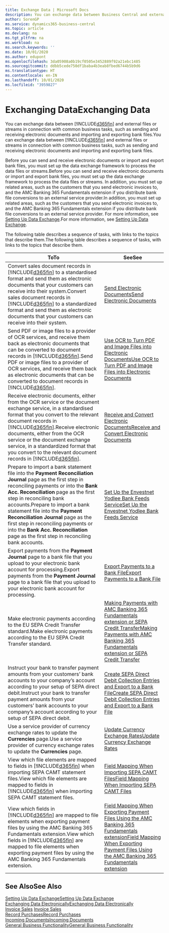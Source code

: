 ```yaml
---
title: Exchange Data | Microsoft Docs
description: You can exchange data between Business Central and external files or streams in connection with common business tasks, such as sending and receiving electronic documents and importing and exporting bank files.
author: SorenGP
ms.service: dynamics365-business-central
ms.topic: article
ms.devlang: na
ms.tgt_pltfrm: na
ms.workload: na
ms.search.keywords: ''
ms.date: 10/01/2020
ms.author: edupont
ms.openlocfilehash: 3da05908a0b19cf0505e3452889f92a21ebc1485
ms.sourcegitcommit: ddbb5cede750df1baba4b3eab8fbed6744b5b9d6
ms.translationtype: HT
ms.contentlocale: en-IN
ms.lasthandoff: 10/01/2020
ms.locfileid: "3959827"
---
```

# <a name="exchanging-data"></a><span data-ttu-id="c205a-103">Exchanging Data</span><span class="sxs-lookup"><span data-stu-id="c205a-103">Exchanging Data</span></span>
<span data-ttu-id="c205a-104">You can exchange data between [!INCLUDE[d365fin](includes/d365fin_md.md)] and external files or streams in connection with common business tasks, such as sending and receiving electronic documents and importing and exporting bank files.</span><span class="sxs-lookup"><span data-stu-id="c205a-104">You can exchange data between [!INCLUDE[d365fin](includes/d365fin_md.md)] and external files or streams in connection with common business tasks, such as sending and receiving electronic documents and importing and exporting bank files.</span></span>  

<span data-ttu-id="c205a-105">Before you can send and receive electronic documents or import and export bank files, you must set up the data exchange framework to process the data files or streams.</span><span class="sxs-lookup"><span data-stu-id="c205a-105">Before you can send and receive electronic documents or import and export bank files, you must set up the data exchange framework to process the data files or streams.</span></span> <span data-ttu-id="c205a-106">In addition, you must set up related areas, such as the customers that you send electronic invoices to, and the AMC Banking 365 Fundamentals extension if you distribute bank file conversions to an external service provider.</span><span class="sxs-lookup"><span data-stu-id="c205a-106">In addition, you must set up related areas, such as the customers that you send electronic invoices to, and the AMC Banking 365 Fundamentals extension if you distribute bank file conversions to an external service provider.</span></span> <span data-ttu-id="c205a-107">For more information, see [Setting Up Data Exchange](across-set-up-data-exchange.md).</span><span class="sxs-lookup"><span data-stu-id="c205a-107">For more information, see [Setting Up Data Exchange](across-set-up-data-exchange.md).</span></span>  

 <span data-ttu-id="c205a-108">The following table describes a sequence of tasks, with links to the topics that describe them.</span><span class="sxs-lookup"><span data-stu-id="c205a-108">The following table describes a sequence of tasks, with links to the topics that describe them.</span></span>  

|<span data-ttu-id="c205a-109">**To**</span><span class="sxs-lookup"><span data-stu-id="c205a-109">**To**</span></span>|<span data-ttu-id="c205a-110">**See**</span><span class="sxs-lookup"><span data-stu-id="c205a-110">**See**</span></span>|  
|------------|-------------|  
|<span data-ttu-id="c205a-111">Convert sales document records in [!INCLUDE[d365fin](includes/d365fin_md.md)] to a standardised format and send them as electronic documents that your customers can receive into their system.</span><span class="sxs-lookup"><span data-stu-id="c205a-111">Convert sales document records in [!INCLUDE[d365fin](includes/d365fin_md.md)] to a standardized format and send them as electronic documents that your customers can receive into their system.</span></span>|[<span data-ttu-id="c205a-112">Send Electronic Documents</span><span class="sxs-lookup"><span data-stu-id="c205a-112">Send Electronic Documents</span></span>](sales-how-to-send-electronic-documents.md)|  
|<span data-ttu-id="c205a-113">Send PDF or image files to a provider of OCR services, and receive them back as electronic documents that can be converted to document records in [!INCLUDE[d365fin](includes/d365fin_md.md)].</span><span class="sxs-lookup"><span data-stu-id="c205a-113">Send PDF or image files to a provider of OCR services, and receive them back as electronic documents that can be converted to document records in [!INCLUDE[d365fin](includes/d365fin_md.md)].</span></span>|[<span data-ttu-id="c205a-114">Use OCR to Turn PDF and Image Files into Electronic Documents</span><span class="sxs-lookup"><span data-stu-id="c205a-114">Use OCR to Turn PDF and Image Files into Electronic Documents</span></span>](across-how-use-ocr-pdf-images-files.md)|  
|<span data-ttu-id="c205a-115">Receive electronic documents, either from the OCR service or the document exchange service, in a standardised format that you convert to the relevant document records in [!INCLUDE[d365fin](includes/d365fin_md.md)].</span><span class="sxs-lookup"><span data-stu-id="c205a-115">Receive electronic documents, either from the OCR service or the document exchange service, in a standardized format that you convert to the relevant document records in [!INCLUDE[d365fin](includes/d365fin_md.md)].</span></span>|[<span data-ttu-id="c205a-116">Receive and Convert Electronic Documents</span><span class="sxs-lookup"><span data-stu-id="c205a-116">Receive and Convert Electronic Documents</span></span>](purchasing-how-to-receive-and-convert-electronic-documents.md)|  
|<span data-ttu-id="c205a-117">Prepare to import a bank statement file into the **Payment Reconciliation Journal** page as the first step in reconciling payments or into the **Bank Acc. Reconciliation** page as the first step in reconciling bank accounts.</span><span class="sxs-lookup"><span data-stu-id="c205a-117">Prepare to import a bank statement file into the **Payment Reconciliation Journal** page as the first step in reconciling payments or into the **Bank Acc. Reconciliation** page as the first step in reconciling bank accounts.</span></span>|[<span data-ttu-id="c205a-118">Set Up the Envestnet Yodlee Bank Feeds Service</span><span class="sxs-lookup"><span data-stu-id="c205a-118">Set Up the Envestnet Yodlee Bank Feeds Service</span></span>](bank-how-setup-bank-statement-service.md)|  
|<span data-ttu-id="c205a-119">Export payments from the **Payment Journal** page to a bank file that you upload to your electronic bank account for processing.</span><span class="sxs-lookup"><span data-stu-id="c205a-119">Export payments from the **Payment Journal** page to a bank file that you upload to your electronic bank account for processing.</span></span>|[<span data-ttu-id="c205a-120">Export Payments to a Bank File</span><span class="sxs-lookup"><span data-stu-id="c205a-120">Export Payments to a Bank File</span></span>](finance-make-payments-with-bank-data-conversion-service-or-sepa-credit-transfer.md#exporting-payments-to-a-bank-file)|
|<span data-ttu-id="c205a-121">Make electronic payments according to the EU SEPA Credit Transfer standard.</span><span class="sxs-lookup"><span data-stu-id="c205a-121">Make electronic payments according to the EU SEPA Credit Transfer standard.</span></span>|[<span data-ttu-id="c205a-122">Making Payments with AMC Banking 365 Fundamentals extension or SEPA Credit Transfer</span><span class="sxs-lookup"><span data-stu-id="c205a-122">Making Payments with AMC Banking 365 Fundamentals extension or SEPA Credit Transfer</span></span>](finance-make-payments-with-bank-data-conversion-service-or-sepa-credit-transfer.md)|  
|<span data-ttu-id="c205a-123">Instruct your bank to transfer payment amounts from your customers’ bank accounts to your company’s account according to your setup of SEPA direct debit.</span><span class="sxs-lookup"><span data-stu-id="c205a-123">Instruct your bank to transfer payment amounts from your customers’ bank accounts to your company’s account according to your setup of SEPA direct debit.</span></span>|[<span data-ttu-id="c205a-124">Create SEPA Direct Debit Collection Entries and Export to a Bank File</span><span class="sxs-lookup"><span data-stu-id="c205a-124">Create SEPA Direct Debit Collection Entries and Export to a Bank File</span></span>](finance-collect-payments-with-sepa-direct-debit.md#creating-sepa-direct-debit-collection-entries-and-export-to-a-bank-file)|  
|<span data-ttu-id="c205a-125">Use a service provider of currency exchange rates to update the **Currencies** page.</span><span class="sxs-lookup"><span data-stu-id="c205a-125">Use a service provider of currency exchange rates to update the **Currencies** page.</span></span>|[<span data-ttu-id="c205a-126">Update Currency Exchange Rates</span><span class="sxs-lookup"><span data-stu-id="c205a-126">Update Currency Exchange Rates</span></span>](finance-how-update-currencies.md)|  
|<span data-ttu-id="c205a-127">View which file elements are mapped to fields in [!INCLUDE[d365fin](includes/d365fin_md.md)] when importing SEPA CAMT statement files.</span><span class="sxs-lookup"><span data-stu-id="c205a-127">View which file elements are mapped to fields in [!INCLUDE[d365fin](includes/d365fin_md.md)] when importing SEPA CAMT statement files.</span></span>|[<span data-ttu-id="c205a-128">Field Mapping When Importing SEPA CAMT Files</span><span class="sxs-lookup"><span data-stu-id="c205a-128">Field Mapping When Importing SEPA CAMT Files</span></span>](across-field-mapping-when-importing-sepa-camt-files.md)|  
|<span data-ttu-id="c205a-129">View which fields in [!INCLUDE[d365fin](includes/d365fin_md.md)] are mapped to file elements when exporting payment files by using the AMC Banking 365 Fundamentals extension.</span><span class="sxs-lookup"><span data-stu-id="c205a-129">View which fields in [!INCLUDE[d365fin](includes/d365fin_md.md)] are mapped to file elements when exporting payment files by using the AMC Banking 365 Fundamentals extension.</span></span>|[<span data-ttu-id="c205a-130">Field Mapping When Exporting Payment Files Using the AMC Banking 365 Fundamentals extension</span><span class="sxs-lookup"><span data-stu-id="c205a-130">Field Mapping When Exporting Payment Files Using the AMC Banking 365 Fundamentals extension</span></span>](across-field-mapping-when-exporting-payment-files-using-bank-data-conversion-service.md)|  

## <a name="see-also"></a><span data-ttu-id="c205a-131">See Also</span><span class="sxs-lookup"><span data-stu-id="c205a-131">See Also</span></span>  
[<span data-ttu-id="c205a-132">Setting Up Data Exchange</span><span class="sxs-lookup"><span data-stu-id="c205a-132">Setting Up Data Exchange</span></span>](across-set-up-data-exchange.md)  
[<span data-ttu-id="c205a-133">Exchanging Data Electronically</span><span class="sxs-lookup"><span data-stu-id="c205a-133">Exchanging Data Electronically</span></span>](across-data-exchange.md)  
<span data-ttu-id="c205a-134">[Invoice Sales](sales-how-invoice-sales.md) </span><span class="sxs-lookup"><span data-stu-id="c205a-134">[Invoice Sales](sales-how-invoice-sales.md) </span></span>  
[<span data-ttu-id="c205a-135">Record Purchases</span><span class="sxs-lookup"><span data-stu-id="c205a-135">Record Purchases</span></span>](purchasing-how-record-purchases.md)  
[<span data-ttu-id="c205a-136">Incoming Documents</span><span class="sxs-lookup"><span data-stu-id="c205a-136">Incoming Documents</span></span>](across-income-documents.md)  
[<span data-ttu-id="c205a-137">General Business Functionality</span><span class="sxs-lookup"><span data-stu-id="c205a-137">General Business Functionality</span></span>](ui-across-business-areas.md)  
